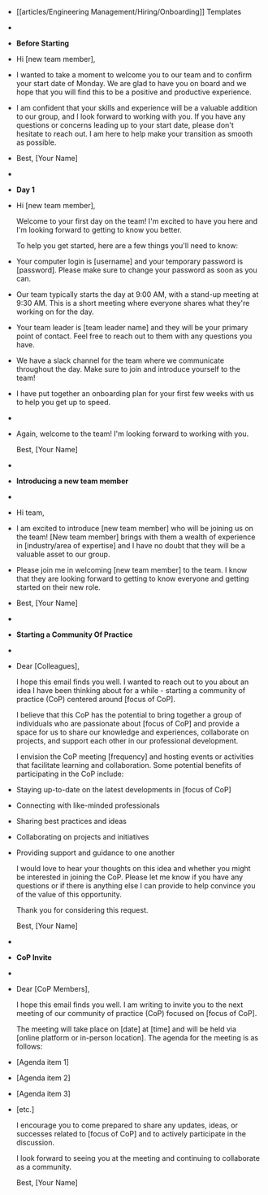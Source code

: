- [[articles/Engineering Management/Hiring/Onboarding]] Templates
-
- **Before Starting**
- Hi [new team member],
- I wanted to take a moment to welcome you to our team and to confirm your start date of Monday. We are glad to have you on board and we hope that you will find this to be a positive and productive experience.
- I am confident that your skills and experience will be a valuable addition to our group, and I look forward to working with you. If you have any questions or concerns leading up to your start date, please don't hesitate to reach out. I am here to help make your transition as smooth as possible.
- Best,
  [Your Name]
-
- **Day 1**
- Hi [new team member],
  
  Welcome to your first day on the team! I'm excited to have you here and I'm looking forward to getting to know you better.
  
  To help you get started, here are a few things you'll need to know:
- Your computer login is [username] and your temporary password is [password]. Please make sure to change your password as soon as you can.
- Our team typically starts the day at 9:00 AM, with a stand-up meeting at 9:30 AM. This is a short meeting where everyone shares what they're working on for the day.
- Your team leader is [team leader name] and they will be your primary point of contact. Feel free to reach out to them with any questions you have.
- We have a slack channel for the team where we communicate throughout the day. Make sure to join and introduce yourself to the team!
- I have put together an onboarding plan for your first few weeks with us to help you get up to speed.
-
- Again, welcome to the team! I'm looking forward to working with you.
  
  Best,
  [Your Name]
-
- **Introducing a new team member**
-
- Hi team,
- I am excited to introduce [new team member] who will be joining us on the team! [New team member] brings with them a wealth of experience in [industry/area of expertise] and I have no doubt that they will be a valuable asset to our group.
- Please join me in welcoming [new team member] to the team. I know that they are looking forward to getting to know everyone and getting started on their new role.
- Best,
  [Your Name]
-
- **Starting a Community Of Practice**
-
- Dear [Colleagues],
  
  I hope this email finds you well. I wanted to reach out to you about an idea I have been thinking about for a while - starting a community of practice (CoP) centered around [focus of CoP].
  
  I believe that this CoP has the potential to bring together a group of individuals who are passionate about [focus of CoP] and provide a space for us to share our knowledge and experiences, collaborate on projects, and support each other in our professional development.
  
  I envision the CoP meeting [frequency] and hosting events or activities that facilitate learning and collaboration. Some potential benefits of participating in the CoP include:
- Staying up-to-date on the latest developments in [focus of CoP]
- Connecting with like-minded professionals
- Sharing best practices and ideas
- Collaborating on projects and initiatives
- Providing support and guidance to one another
  
  I would love to hear your thoughts on this idea and whether you might be interested in joining the CoP. Please let me know if you have any questions or if there is anything else I can provide to help convince you of the value of this opportunity.
  
  Thank you for considering this request.
  
  Best,
  [Your Name]
-
- **CoP Invite**
-
- Dear [CoP Members],
  
  I hope this email finds you well. I am writing to invite you to the next meeting of our community of practice (CoP) focused on [focus of CoP].
  
  The meeting will take place on [date] at [time] and will be held via [online platform or in-person location]. The agenda for the meeting is as follows:
- [Agenda item 1]
- [Agenda item 2]
- [Agenda item 3]
- [etc.]
  
  I encourage you to come prepared to share any updates, ideas, or successes related to [focus of CoP] and to actively participate in the discussion.
  
  I look forward to seeing you at the meeting and continuing to collaborate as a community.
  
  Best,
  [Your Name]
